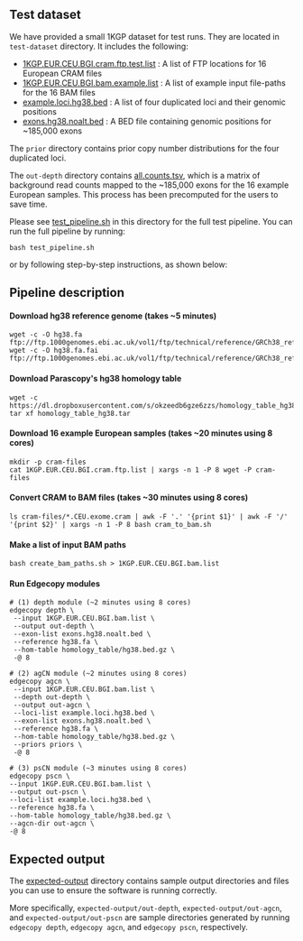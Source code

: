 ## Test dataset

We have provided a small 1KGP dataset for test runs. They are located in `test-dataset` directory. It includes the following:
- [1KGP.EUR.CEU.BGI.cram.ftp.test.list](1KGP.EUR.CEU.BGI.cram.ftp.test.list) : A list of FTP locations for 16 European CRAM files
- [1KGP.EUR.CEU.BGI.bam.example.list](1KGP.EUR.CEU.BGI.bam.example.list) : A list of example input file-paths for the 16 BAM files
- [example.loci.hg38.bed](example.loci.hg38.bed) : A list of four duplicated loci and their genomic positions
- [exons.hg38.noalt.bed](exons.hg38.noalt.bed) : A BED file containing genomic positions for ~185,000 exons

The `prior` directory contains prior copy number distributions for the four duplicated loci. 

The `out-depth` directory contains [all.counts.tsv](out-depth/all/all.counts.tsv), which is a matrix of background read counts mapped to the ~185,000 exons for the 16 example European samples. This process has been precomputed for the users to save time.

Please see [test_pipeline.sh](test_pipeline.sh) in this directory for the full test pipeline. You can run the full pipeline by running:
```
bash test_pipeline.sh
```

or by following step-by-step instructions, as shown below:

## Pipeline description

#### Download hg38 reference genome (takes ~5 minutes)
```
wget -c -O hg38.fa ftp://ftp.1000genomes.ebi.ac.uk/vol1/ftp/technical/reference/GRCh38_reference_genome/GRCh38_full_analysis_set_plus_decoy_hla.fa
wget -c -O hg38.fa.fai ftp://ftp.1000genomes.ebi.ac.uk/vol1/ftp/technical/reference/GRCh38_reference_genome/GRCh38_full_analysis_set_plus_decoy_hla.fa.fai
```

#### Download Parascopy's hg38 homology table
```
wget -c https://dl.dropboxusercontent.com/s/okzeedb6gze6zzs/homology_table_hg38.tar
tar xf homology_table_hg38.tar
```

#### Download 16 example European samples (takes ~20 minutes using 8 cores)
```
mkdir -p cram-files
cat 1KGP.EUR.CEU.BGI.cram.ftp.list | xargs -n 1 -P 8 wget -P cram-files
```

#### Convert CRAM to BAM files (takes ~30 minutes using 8 cores)

```
ls cram-files/*.CEU.exome.cram | awk -F '.' '{print $1}' | awk -F '/' '{print $2}' | xargs -n 1 -P 8 bash cram_to_bam.sh
```

#### Make a list of input BAM paths
```
bash create_bam_paths.sh > 1KGP.EUR.CEU.BGI.bam.list
```

#### Run Edgecopy modules
```
# (1) depth module (~2 minutes using 8 cores)
edgecopy depth \
 --input 1KGP.EUR.CEU.BGI.bam.list \
 --output out-depth \
 --exon-list exons.hg38.noalt.bed \
 --reference hg38.fa \
 --hom-table homology_table/hg38.bed.gz \
 -@ 8

# (2) agCN module (~2 minutes using 8 cores)
edgecopy agcn \
 --input 1KGP.EUR.CEU.BGI.bam.list \
 --depth out-depth \
 --output out-agcn \
 --loci-list example.loci.hg38.bed \
 --exon-list exons.hg38.noalt.bed \
 --reference hg38.fa \
 --hom-table homology_table/hg38.bed.gz \
 --priors priors \
 -@ 8

# (3) psCN module (~3 minutes using 8 cores)
edgecopy pscn \
--input 1KGP.EUR.CEU.BGI.bam.list \
--output out-pscn \
--loci-list example.loci.hg38.bed \
--reference hg38.fa \
--hom-table homology_table/hg38.bed.gz \
--agcn-dir out-agcn \
-@ 8
```

## Expected output

The [expected-output](./expected-output/) directory contains sample output directories and files you can use to ensure the software is running correctly.

More specifically, `expected-output/out-depth`, `expected-output/out-agcn`, and `expected-output/out-pscn` are sample directories generated by running `edgecopy depth`, `edgecopy agcn`, and `edgecopy pscn`, respectively.